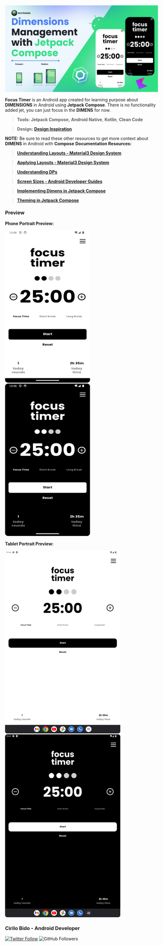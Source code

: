 ![Banner](./preview/dimens_banner.png)

**Focus Timer** is an Android app created for learning purpose about **DIMENSIONS** in Android using **Jetpack Compose**.
There is no functionality added jet, you can just focus in the **DIMENS** for now.

> **Tools:** **Jetpack Compose,** **Android Native**, **Kotlin**, **Clean Code**

> **Design:** **[Design Inspiration](https://dribbble.com/shots/16055446-Focus-Timer)**

**NOTE:** Be sure to read these other resources to get more context about **DIMENS** in Android with **Compose**
**Documentation Resources:**

> **[Understanding Layouts - Material3 Design System](https://m3.material.io/foundations/layout/understanding-layout/overview)** 

> **[Applying Layouts - Material3 Design System](https://m3.material.io/foundations/layout/applying-layout/window-size-classes)** 

> **[Understanding DPs](https://medium.com/analytics-vidhya/what-is-the-difference-between-px-dip-dp-and-sp-e4351fefa685)** 

> **[Screen Sizes - Android Developer Guides](https://developer.android.com/guide/topics/large-screens/support-different-screen-sizes?hl=es-419)** 

> **[Implementing Dimens in Jetpack Compose](https://proandroiddev.com/supporting-different-screen-sizes-on-android-with-jetpack-compose-f215c13081bd)** 

> **[Theming in Jetpack Compose](https://medium.com/@diegop88/theming-personalizado-con-android-jetpack-compose-8b38fb5f5cfd)**

### Preview
**Phone Portrait Preview:**

<img src="./preview/phone_light.png" alt= "" width="280" height="500" title="Light" />

<img src="./preview/phone_dark.png" alt= "" width="280" height="500" title="Dark" />

**Tablet Portrait Preview:**

<img src="./preview/tablet_light.png" alt= "" width="380" height="600" title="Light" />

<img src="./preview/tablet_dark.png" alt= "" width="380" height="600" title="Dark" />

### Cirilo Bido - Android Developer
[![Twitter Follow](https://img.shields.io/twitter/follow/cirilobido?style=for-the-badge&logo=twitter&color=blue)](https://twitter.com/cirilobido)
![GitHub Followers](https://img.shields.io/github/followers/cirilobido?style=for-the-badge&logo=github&color=blue)